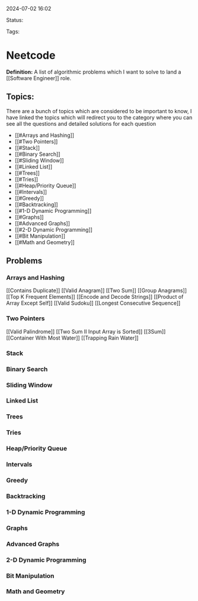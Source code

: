 2024-07-02 16:02

Status: 

Tags: 

# Neetcode

**Definition:** A list of algorithmic problems which I want to solve to land a [[Software Engineer]] role.  

## Topics:
There are a bunch of topics which are considered to be important to know, I have linked the topics which will redirect you to the category where you can see all the questions and detailed solutions for each question
- [[#Arrays and Hashing]]
- [[#Two Pointers]]
- [[#Stack]]
- [[#Binary Search]]
- [[#Sliding Window]]
- [[#Linked List]]
- [[#Trees]]
- [[#Tries]]
- [[#Heap/Priority Queue]]
- [[#Intervals]]
- [[#Greedy]]
- [[#Backtracking]]
- [[#1-D Dynamic Programming]]
- [[#Graphs]]
- [[#Advanced Graphs]]
- [[#2-D Dynamic Programming]]
- [[#Bit Manipulation]]
- [[#Math and Geometry]]
## Problems 
### Arrays and Hashing
[[Contains Duplicate]]
[[Valid Anagram]]
[[Two Sum]]
[[Group Anagrams]]
[[Top K Frequent Elements]]
[[Encode and Decode Strings]]
[[Product of Array Except Self]]
[[Valid Sudoku]]
[[Longest Consecutive Sequence]]
### Two Pointers
[[Valid Palindrome]]
[[Two Sum II Input Array is Sorted]]
[[3Sum]]
[[Container With Most Water]]
[[Trapping Rain Water]]
### Stack
### Binary Search
### Sliding Window
### Linked List
### Trees
### Tries
### Heap/Priority Queue
### Intervals
### Greedy 
### Backtracking 
### 1-D Dynamic Programming 
### Graphs
### Advanced Graphs 
### 2-D Dynamic Programming 
### Bit Manipulation 
### Math and Geometry 
